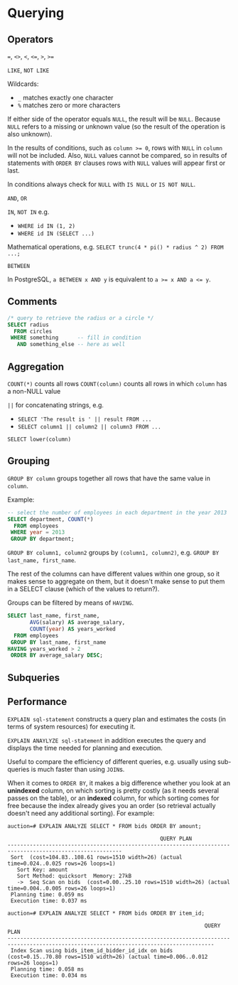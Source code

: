 
# Querying

## Operators

`=`, `<>`, `<`, `<=`, `>`, `>=`

`LIKE`, `NOT LIKE`

Wildcards:
* `_` matches exactly one character
* `%` matches zero or more characters

If either side of the operator equals `NULL`, the result will be `NULL`. Because `NULL` refers to a missing or unknown value (so the result of the operation is also unknown).

In the results of conditions, such as `column >= 0`, rows with `NULL` in `column` will not be included.
Also, `NULL` values cannot be compared, so in results of statements with `ORDER BY` clauses rows with `NULL` values will appear first or last.

In conditions always check for `NULL` with `IS NULL` or `IS NOT NULL`.

`AND`, `OR`

`IN`, `NOT IN`
e.g.
* `WHERE id IN (1, 2)`
* `WHERE id IN (SELECT ...)`

Mathematical operations, e.g. `SELECT trunc(4 * pi() * radius ^ 2) FROM ...;`

`BETWEEN`

In PostgreSQL, `a BETWEEN x AND y` is equivalent to `a >= x AND a <= y`.

## Comments

```sql
/* query to retrieve the radius or a circle */
SELECT radius
  FROM circles
 WHERE something      -- fill in condition
   AND something_else -- here as well
```

## Aggregation

`COUNT(*)` counts all rows
`COUNT(column)` counts all rows in which `column` has a non-NULL value

`||` for concatenating strings, e.g.
* `SELECT 'The result is ' || result FROM ...`
* `SELECT column1 || column2 || column3 FROM ...`

`SELECT lower(column)`

## Grouping

`GROUP BY column` groups together all rows that have the same value in `column`.

Example:
```sql
-- select the number of employees in each department in the year 2013
SELECT department, COUNT(*)
  FROM employees
 WHERE year = 2013
 GROUP BY department;
 ```

`GROUP BY column1, column2` groups by `(column1, column2)`, e.g. `GROUP BY last_name, first_name`.

The rest of the columns can have different values within one group, so it makes sense to aggregate on them, but it doesn't make sense to put them in a SELECT clause (which of the values to return?).

Groups can be filtered by means of `HAVING`.

```sql
SELECT last_name, first_name,
       AVG(salary) AS average_salary,
       COUNT(year) AS years_worked
  FROM employees
 GROUP BY last_name, first_name
HAVING years_worked > 2
 ORDER BY average_salary DESC;
```

## Subqueries

## Performance

`EXPLAIN sql-statement` constructs a query plan and estimates the costs (in terms of system resources) for executing it.

`EXPLAIN ANAYLYZE sql-statement` in addition executes the query and displays the time needed for planning and execution.

Useful to compare the efficiency of different queries, e.g. usually using sub-queries is much faster than using `JOIN`s.

When it comes to `ORDER BY`, it makes a big difference whether you look at an **unindexed** column, on which sorting is pretty costly (as it needs several passes on the table), or an **indexed** column, for which sorting comes for free because the index already gives you an order (so retrieval actually doesn't need any additional sorting). For example:

```
auction=# EXPLAIN ANALYZE SELECT * FROM bids ORDER BY amount;

                                                QUERY PLAN                                                
----------------------------------------------------------------------------------------------------------
 Sort  (cost=104.83..108.61 rows=1510 width=26) (actual time=0.024..0.025 rows=26 loops=1)
   Sort Key: amount
   Sort Method: quicksort  Memory: 27kB
   ->  Seq Scan on bids  (cost=0.00..25.10 rows=1510 width=26) (actual time=0.004..0.005 rows=26 loops=1)
 Planning time: 0.059 ms
 Execution time: 0.037 ms

auction=# EXPLAIN ANALYZE SELECT * FROM bids ORDER BY item_id;

                                                              QUERY PLAN                                                               
---------------------------------------------------------------------------------------------------------------------------------------
 Index Scan using bids_item_id_bidder_id_idx on bids  (cost=0.15..70.80 rows=1510 width=26) (actual time=0.006..0.012 rows=26 loops=1)
 Planning time: 0.058 ms
 Execution time: 0.034 ms
```
